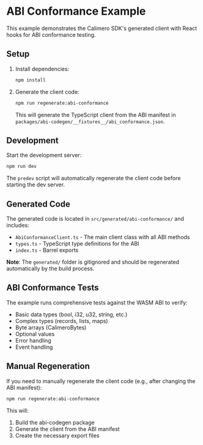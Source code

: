 # ABI Conformance Example

This example demonstrates the Calimero SDK's generated client with React hooks for ABI conformance testing.

## Setup

1. Install dependencies:

   ```bash
   npm install
   ```

2. Generate the client code:

   ```bash
   npm run regenerate:abi-conformance
   ```

   This will generate the TypeScript client from the ABI manifest in `packages/abi-codegen/__fixtures__/abi_conformance.json`.

## Development

Start the development server:

```bash
npm run dev
```

The `predev` script will automatically regenerate the client code before starting the dev server.

## Generated Code

The generated code is located in `src/generated/abi-conformance/` and includes:

- `AbiConformanceClient.ts` - The main client class with all ABI methods
- `types.ts` - TypeScript type definitions for the ABI
- `index.ts` - Barrel exports

**Note**: The `generated/` folder is gitignored and should be regenerated automatically by the build process.

## ABI Conformance Tests

The example runs comprehensive tests against the WASM ABI to verify:

- Basic data types (bool, i32, u32, string, etc.)
- Complex types (records, lists, maps)
- Byte arrays (CalimeroBytes)
- Optional values
- Error handling
- Event handling

## Manual Regeneration

If you need to manually regenerate the client code (e.g., after changing the ABI manifest):

```bash
npm run regenerate:abi-conformance
```

This will:

1. Build the abi-codegen package
2. Generate the client from the ABI manifest
3. Create the necessary export files
